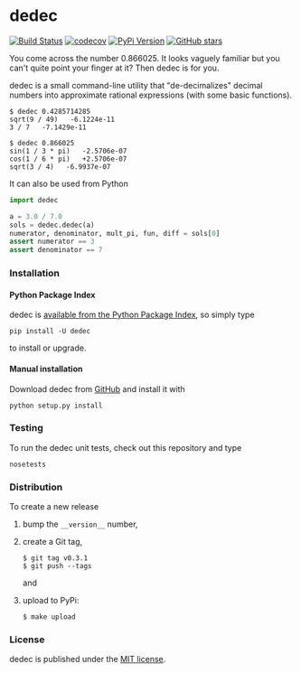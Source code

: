 # dedec

[![Build Status](https://travis-ci.org/nschloe/dedec.svg?branch=master)](https://travis-ci.org/nschloe/dedec)
[![codecov](https://codecov.io/gh/nschloe/dedec/branch/master/graph/badge.svg)](https://codecov.io/gh/nschloe/dedec)
[![PyPi Version](https://img.shields.io/pypi/v/dedec.svg)](https://pypi.python.org/pypi/dedec)
[![GitHub stars](https://img.shields.io/github/stars/nschloe/dedec.svg?style=social&label=Star&maxAge=2592000)]()

You come across the number 0.866025. It looks vaguely familiar but you can't
quite point your finger at it? Then dedec is for you.

dedec is a small command-line utility that "de-decimalizes" decimal numbers into
approximate rational expressions (with some basic functions).
```
$ dedec 0.4285714285
sqrt(9 / 49)   -6.1224e-11
3 / 7   -7.1429e-11
```
```
$ dedec 0.866025
sin(1 / 3 * pi)   -2.5706e-07
cos(1 / 6 * pi)   +2.5706e-07
sqrt(3 / 4)   -6.9937e-07
```
It can also be used from Python
```python
import dedec

a = 3.0 / 7.0
sols = dedec.dedec(a)
numerator, denominator, mult_pi, fun, diff = sols[0]
assert numerator == 3
assert denominator == 7
```

### Installation

#### Python Package Index

dedec is [available from the Python Package
Index](https://pypi.python.org/pypi/dedec/), so simply type
```
pip install -U dedec
```
to install or upgrade.

#### Manual installation

Download dedec from [GitHub](https://github.com/nschloe/dedec) and
install it with
```
python setup.py install
```

### Testing

To run the dedec unit tests, check out this repository and type
```
nosetests
```


### Distribution
To create a new release

1. bump the `__version__` number,

2. create a Git tag,
    ```
    $ git tag v0.3.1
    $ git push --tags
    ```
    and

3. upload to PyPi:
    ```
    $ make upload
    ```

### License

dedec is published under the [MIT license](https://en.wikipedia.org/wiki/MIT_License).
